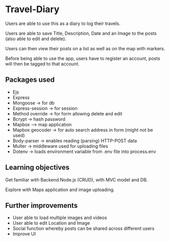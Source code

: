# Travel-Diary

Users are able to use this as a diary to log their travels.

Users are able to save Title, Description, Date and an Image to the posts (also able to edit and delete).

Users can then view their posts on a list as well as on the map with markers.

Before being able to use the app, users have to register an account, posts will then be tagged to that account.

## Packages used

- Ejs
- Express
- Mongoose -> for db
- Express-session -> for session
- Method override -> for form allowing delete and edit
- Bcrypt -> hash password
- Mapbox --> map application
- Mapbox geocoder -> for auto search address in form (might not be used)
- Body-parser -> enables reading (parsing) HTTP-POST data
- Multer -> middleware used for uploading files
- Dotenv -> loads environment variable from .env file into process.env

## Learning objectives

Get familiar with Backend Node.js (CRUD), with MVC model and DB.

Explore with Maps application and image uploading.

## Further improvements

- User able to load multiple images and videos
- User able to edit Location and Image
- Social function whereby posts can be shared across different users
- Improve UI
